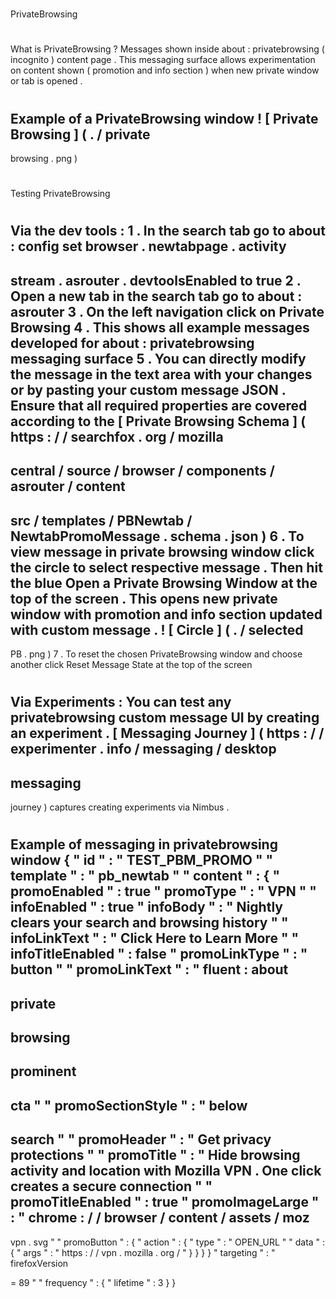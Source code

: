 #
PrivateBrowsing
#
#
What
is
PrivateBrowsing
?
Messages
shown
inside
about
:
privatebrowsing
(
incognito
)
content
page
.
This
messaging
surface
allows
experimentation
on
content
shown
(
promotion
and
info
section
)
when
new
private
window
or
tab
is
opened
.
#
#
#
Example
of
a
PrivateBrowsing
window
!
[
Private
Browsing
]
(
.
/
private
-
browsing
.
png
)
#
#
Testing
PrivateBrowsing
#
#
#
Via
the
dev
tools
:
1
.
In
the
search
tab
go
to
about
:
config
set
browser
.
newtabpage
.
activity
-
stream
.
asrouter
.
devtoolsEnabled
to
true
2
.
Open
a
new
tab
in
the
search
tab
go
to
about
:
asrouter
3
.
On
the
left
navigation
click
on
Private
Browsing
4
.
This
shows
all
example
messages
developed
for
about
:
privatebrowsing
messaging
surface
5
.
You
can
directly
modify
the
message
in
the
text
area
with
your
changes
or
by
pasting
your
custom
message
JSON
.
Ensure
that
all
required
properties
are
covered
according
to
the
[
Private
Browsing
Schema
]
(
https
:
/
/
searchfox
.
org
/
mozilla
-
central
/
source
/
browser
/
components
/
asrouter
/
content
-
src
/
templates
/
PBNewtab
/
NewtabPromoMessage
.
schema
.
json
)
6
.
To
view
message
in
private
browsing
window
click
the
circle
to
select
respective
message
.
Then
hit
the
blue
Open
a
Private
Browsing
Window
at
the
top
of
the
screen
.
This
opens
new
private
window
with
promotion
and
info
section
updated
with
custom
message
.
!
[
Circle
]
(
.
/
selected
-
PB
.
png
)
7
.
To
reset
the
chosen
PrivateBrowsing
window
and
choose
another
click
Reset
Message
State
at
the
top
of
the
screen
#
#
#
Via
Experiments
:
You
can
test
any
privatebrowsing
custom
message
UI
by
creating
an
experiment
.
[
Messaging
Journey
]
(
https
:
/
/
experimenter
.
info
/
messaging
/
desktop
-
messaging
-
journey
)
captures
creating
experiments
via
Nimbus
.
#
#
#
Example
of
messaging
in
privatebrowsing
window
{
"
id
"
:
"
TEST_PBM_PROMO
"
"
template
"
:
"
pb_newtab
"
"
content
"
:
{
"
promoEnabled
"
:
true
"
promoType
"
:
"
VPN
"
"
infoEnabled
"
:
true
"
infoBody
"
:
"
Nightly
clears
your
search
and
browsing
history
"
"
infoLinkText
"
:
"
Click
Here
to
Learn
More
"
"
infoTitleEnabled
"
:
false
"
promoLinkType
"
:
"
button
"
"
promoLinkText
"
:
"
fluent
:
about
-
private
-
browsing
-
prominent
-
cta
"
"
promoSectionStyle
"
:
"
below
-
search
"
"
promoHeader
"
:
"
Get
privacy
protections
"
"
promoTitle
"
:
"
Hide
browsing
activity
and
location
with
Mozilla
VPN
.
One
click
creates
a
secure
connection
"
"
promoTitleEnabled
"
:
true
"
promoImageLarge
"
:
"
chrome
:
/
/
browser
/
content
/
assets
/
moz
-
vpn
.
svg
"
"
promoButton
"
:
{
"
action
"
:
{
"
type
"
:
"
OPEN_URL
"
"
data
"
:
{
"
args
"
:
"
https
:
/
/
vpn
.
mozilla
.
org
/
"
}
}
}
}
"
targeting
"
:
"
firefoxVersion
>
=
89
"
"
frequency
"
:
{
"
lifetime
"
:
3
}
}
